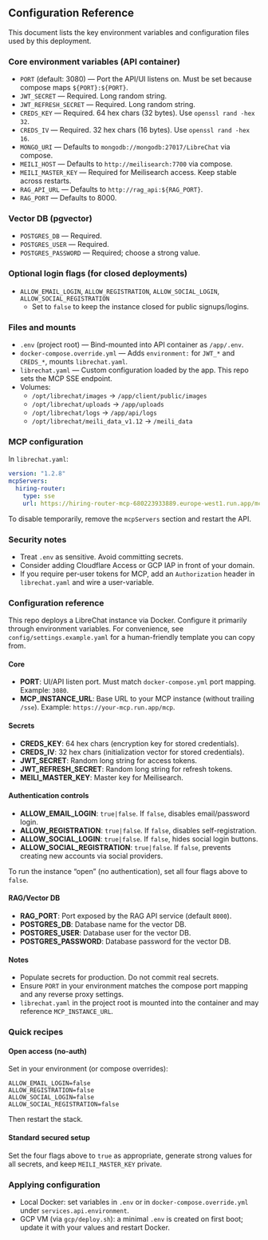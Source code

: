 ## Configuration Reference

This document lists the key environment variables and configuration files used by this deployment.

### Core environment variables (API container)
- `PORT` (default: 3080) — Port the API/UI listens on. Must be set because compose maps `${PORT}:${PORT}`.
- `JWT_SECRET` — Required. Long random string.
- `JWT_REFRESH_SECRET` — Required. Long random string.
- `CREDS_KEY` — Required. 64 hex chars (32 bytes). Use `openssl rand -hex 32`.
- `CREDS_IV` — Required. 32 hex chars (16 bytes). Use `openssl rand -hex 16`.
- `MONGO_URI` — Defaults to `mongodb://mongodb:27017/LibreChat` via compose.
- `MEILI_HOST` — Defaults to `http://meilisearch:7700` via compose.
- `MEILI_MASTER_KEY` — Required for Meilisearch access. Keep stable across restarts.
- `RAG_API_URL` — Defaults to `http://rag_api:${RAG_PORT}`.
- `RAG_PORT` — Defaults to 8000.

### Vector DB (pgvector)
- `POSTGRES_DB` — Required.
- `POSTGRES_USER` — Required.
- `POSTGRES_PASSWORD` — Required; choose a strong value.

### Optional login flags (for closed deployments)
- `ALLOW_EMAIL_LOGIN`, `ALLOW_REGISTRATION`, `ALLOW_SOCIAL_LOGIN`, `ALLOW_SOCIAL_REGISTRATION`
  - Set to `false` to keep the instance closed for public signups/logins.

### Files and mounts
- `.env` (project root) — Bind-mounted into API container as `/app/.env`.
- `docker-compose.override.yml` — Adds `environment:` for `JWT_*` and `CREDS_*`, mounts `librechat.yaml`.
- `librechat.yaml` — Custom configuration loaded by the app. This repo sets the MCP SSE endpoint.
- Volumes:
  - `/opt/librechat/images` → `/app/client/public/images`
  - `/opt/librechat/uploads` → `/app/uploads`
  - `/opt/librechat/logs` → `/app/api/logs`
  - `/opt/librechat/meili_data_v1.12` → `/meili_data`

### MCP configuration
In `librechat.yaml`:
```yaml
version: "1.2.8"
mcpServers:
  hiring-router:
    type: sse
    url: https://hiring-router-mcp-680223933889.europe-west1.run.app/mcp/sse
```
To disable temporarily, remove the `mcpServers` section and restart the API.

### Security notes
- Treat `.env` as sensitive. Avoid committing secrets.
- Consider adding Cloudflare Access or GCP IAP in front of your domain.
- If you require per-user tokens for MCP, add an `Authorization` header in `librechat.yaml` and wire a user-variable.

### Configuration reference

This repo deploys a LibreChat instance via Docker. Configure it primarily through environment variables. For convenience, see `config/settings.example.yaml` for a human-friendly template you can copy from.

#### Core
- **PORT**: UI/API listen port. Must match `docker-compose.yml` port mapping. Example: `3080`.
- **MCP_INSTANCE_URL**: Base URL to your MCP instance (without trailing `/sse`). Example: `https://your-mcp.run.app/mcp`.

#### Secrets
- **CREDS_KEY**: 64 hex chars (encryption key for stored credentials).
- **CREDS_IV**: 32 hex chars (initialization vector for stored credentials).
- **JWT_SECRET**: Random long string for access tokens.
- **JWT_REFRESH_SECRET**: Random long string for refresh tokens.
- **MEILI_MASTER_KEY**: Master key for Meilisearch.

#### Authentication controls
- **ALLOW_EMAIL_LOGIN**: `true|false`. If `false`, disables email/password login.
- **ALLOW_REGISTRATION**: `true|false`. If `false`, disables self-registration.
- **ALLOW_SOCIAL_LOGIN**: `true|false`. If `false`, hides social login buttons.
- **ALLOW_SOCIAL_REGISTRATION**: `true|false`. If `false`, prevents creating new accounts via social providers.

To run the instance “open” (no authentication), set all four flags above to `false`.

#### RAG/Vector DB
- **RAG_PORT**: Port exposed by the RAG API service (default `8000`).
- **POSTGRES_DB**: Database name for the vector DB.
- **POSTGRES_USER**: Database user for the vector DB.
- **POSTGRES_PASSWORD**: Database password for the vector DB.

#### Notes
- Populate secrets for production. Do not commit real secrets.
- Ensure `PORT` in your environment matches the compose port mapping and any reverse proxy settings.
- `librechat.yaml` in the project root is mounted into the container and may reference `MCP_INSTANCE_URL`.

### Quick recipes

#### Open access (no-auth)
Set in your environment (or compose overrides):

```
ALLOW_EMAIL_LOGIN=false
ALLOW_REGISTRATION=false
ALLOW_SOCIAL_LOGIN=false
ALLOW_SOCIAL_REGISTRATION=false
```

Then restart the stack.

#### Standard secured setup
Set the four flags above to `true` as appropriate, generate strong values for all secrets, and keep `MEILI_MASTER_KEY` private.

### Applying configuration
- Local Docker: set variables in `.env` or in `docker-compose.override.yml` under `services.api.environment`.
- GCP VM (via `gcp/deploy.sh`): a minimal `.env` is created on first boot; update it with your values and restart Docker.


